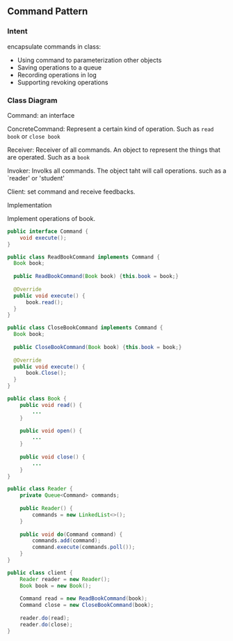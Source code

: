 ## Command Pattern

### Intent

encapsulate commands in class:

- Using command to parameterization other objects
- Saving operations to a queue
- Recording operations in log
- Supporting revoking operations

### Class Diagram

Command: an interface

ConcreteCommand: Represent a certain kind of operation. Such as `read book` or `close book`

Receiver: Receiver of all commands. An object to represent the things that are operated. Such as a `book`

Invoker: Involks all commands. The object taht will call operations. such as a `reader' or 'student'

Client: set command and receive feedbacks. 


Implementation

Implement operations of book.

```java
public interface Command {
    void execute();
}
```

```java
public class ReadBookCommand implements Command {
  Book book;
  
  public ReadBookCommand(Book book) {this.book = book;}
  
  @Override
  public void execute() {
      book.read();
  }
}
```

```java
public class CloseBookCommand implements Command {
  Book book;
  
  public CloseBookCommand(Book book) {this.book = book;}
  
  @Override
  public void execute() {
      book.Close();
  }
}
```

```java
public class Book {
    public void read() {
        ...
    }
    
    public void open() {
        ...
    }
    
    public void close() {
        ...
    }
}
```

```java
public class Reader {
    private Queue<Command> commands;
    
    public Reader() {
        commands = new LinkedList<>();
    }
    
    public void do(Command command) {
        commands.add(command);
        command.execute(commands.poll());
    } 
}
```

```java
public class client {
    Reader reader = new Reader();
    Book book = new Book();
    
    Command read = new ReadBookCommand(book);
    Command close = new CloseBookCommand(book);
    
    reader.do(read);
    reader.do(close);
}
```



